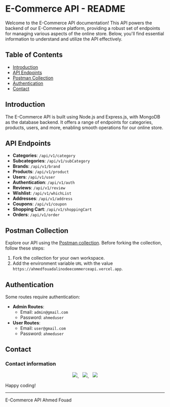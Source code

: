 # E-Commerce API - README

Welcome to the E-Commerce API documentation! This API powers the backend of our E-Commerce platform, providing a robust set of endpoints for managing various aspects of the online store. Below, you'll find essential information to understand and utilize the API effectively.

## Table of Contents
- [Introduction](#introduction)
- [API Endpoints](#api-endpoints)
- [Postman Collection](#postman-collection)
- [Authentication](#authentication)
- [Contact](#contact)

## Introduction
The E-Commerce API is built using Node.js and Express.js, with MongoDB as the database backend. It offers a range of endpoints for categories, products, users, and more, enabling smooth operations for our online store.


## API Endpoints
- **Categories**: `/api/v1/category`
- **Subcategories**: `/api/v1/subCategory`
- **Brands**: `/api/v1/brand`
- **Products**: `/api/v1/product`
- **Users**: `/api/v1/user`
- **Authentication**: `/api/v1/auth`
- **Reviews**: `/api/v1/review`
- **Wishlist**: `/api/v1/whichList`
- **Addresses**: `/api/v1/address`
- **Coupons**: `/api/v1/coupon`
- **Shopping Cart**: `/api/v1/shoppingCart`
- **Orders**: `/api/v1/order`

## Postman Collection
Explore our API using the [Postman collection](https://elements.getpostman.com/redirect?entityId=18649674-cb9c60b8-9297-4e39-a2c1-e1ab13cb93e9&entityType=collection). Before forking the collection, follow these steps:
1. Fork the collection for your own workspace.
2. Add the environment variable `URL` with the value `https://ahmedfouadalinodeecommerceapi.vercel.app`.

## Authentication
Some routes require authentication:
- **Admin Routes**:
  - Email: `admin@gmail.com`
  - Password: `ahmeduser`
- **User Routes**:
  - Email: `user@gmail.com`
  - Password: `ahmeduser`



## Contact

### Contact information

<div align="center">
  <a href="mailto:ahmedfouadali1213@gmail.com">
    <img src="https://img.shields.io/badge/Email-ahmedfouadali1213%40gmail.com-red?style=for-the-badge&logo=gmail"/>
  </a>&nbsp;&nbsp;
  <a href="https://twitter.com/AhmedFouadAli9">
    <img src="https://img.shields.io/badge/Twitter-%40AhmedFouadAli9-blue?style=for-the-badge&logo=twitter"/>
  </a>&nbsp;&nbsp;
  <a href="https://www.linkedin.com/in/ahmed-fouad-ali/">
    <img src="https://img.shields.io/badge/LinkedIn-Ahmed%20Fouad%20Ali-blue?style=for-the-badge&logo=linkedin"/>
  </a>
</div>


Happy coding!

---
E-Commerce API Ahmed Fouad
